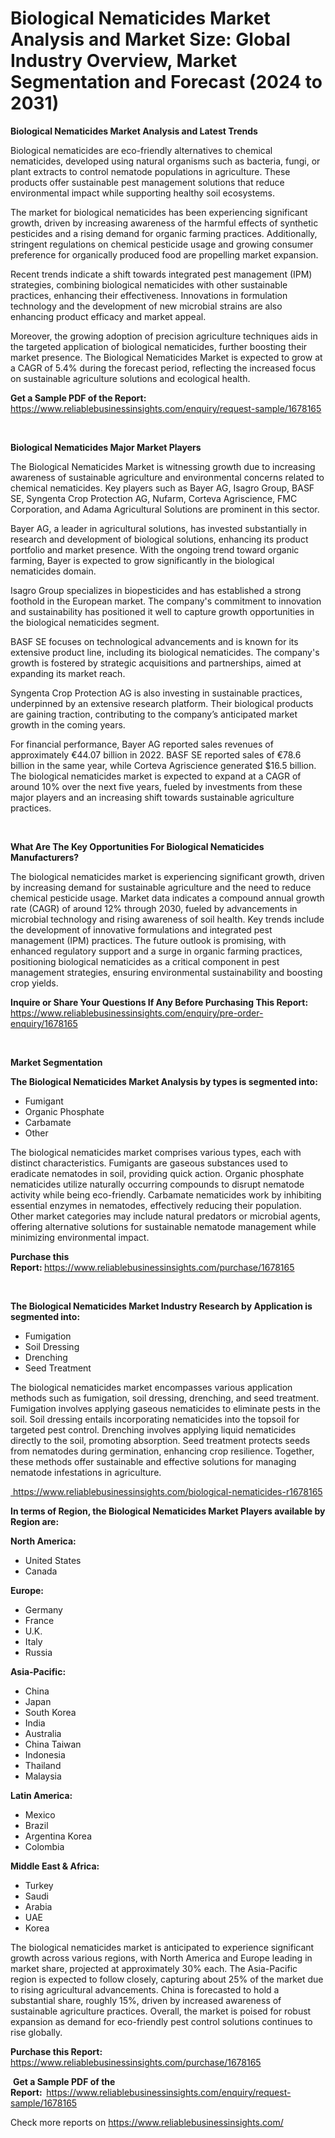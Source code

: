 <p><h1>Biological Nematicides Market Analysis and Market Size: Global Industry Overview, Market Segmentation and Forecast (2024 to 2031)</h1></p><p><strong>Biological Nematicides Market Analysis and Latest Trends</strong></p>
<p><p>Biological nematicides are eco-friendly alternatives to chemical nematicides, developed using natural organisms such as bacteria, fungi, or plant extracts to control nematode populations in agriculture. These products offer sustainable pest management solutions that reduce environmental impact while supporting healthy soil ecosystems.</p><p>The market for biological nematicides has been experiencing significant growth, driven by increasing awareness of the harmful effects of synthetic pesticides and a rising demand for organic farming practices. Additionally, stringent regulations on chemical pesticide usage and growing consumer preference for organically produced food are propelling market expansion. </p><p>Recent trends indicate a shift towards integrated pest management (IPM) strategies, combining biological nematicides with other sustainable practices, enhancing their effectiveness. Innovations in formulation technology and the development of new microbial strains are also enhancing product efficacy and market appeal. </p><p>Moreover, the growing adoption of precision agriculture techniques aids in the targeted application of biological nematicides, further boosting their market presence. The Biological Nematicides Market is expected to grow at a CAGR of 5.4% during the forecast period, reflecting the increased focus on sustainable agriculture solutions and ecological health.</p></p>
<p><strong>Get a Sample PDF of the Report:&nbsp;</strong> <a href="https://www.reliablebusinessinsights.com/enquiry/request-sample/1678165?utm_campaign=113&utm_medium=2&utm_source=Github&utm_content=ia&utm_term=28122024&utm_id=biological-nematicides">https://www.reliablebusinessinsights.com/enquiry/request-sample/1678165</a></p>
<p>&nbsp;</p>
<p><strong>Biological Nematicides Major Market Players</strong></p>
<p><p>The Biological Nematicides Market is witnessing growth due to increasing awareness of sustainable agriculture and environmental concerns related to chemical nematicides. Key players such as Bayer AG, Isagro Group, BASF SE, Syngenta Crop Protection AG, Nufarm, Corteva Agriscience, FMC Corporation, and Adama Agricultural Solutions are prominent in this sector.</p><p>Bayer AG, a leader in agricultural solutions, has invested substantially in research and development of biological solutions, enhancing its product portfolio and market presence. With the ongoing trend toward organic farming, Bayer is expected to grow significantly in the biological nematicides domain.</p><p>Isagro Group specializes in biopesticides and has established a strong foothold in the European market. The company's commitment to innovation and sustainability has positioned it well to capture growth opportunities in the biological nematicides segment.</p><p>BASF SE focuses on technological advancements and is known for its extensive product line, including its biological nematicides. The company's growth is fostered by strategic acquisitions and partnerships, aimed at expanding its market reach.</p><p>Syngenta Crop Protection AG is also investing in sustainable practices, underpinned by an extensive research platform. Their biological products are gaining traction, contributing to the company’s anticipated market growth in the coming years.</p><p>For financial performance, Bayer AG reported sales revenues of approximately €44.07 billion in 2022. BASF SE reported sales of €78.6 billion in the same year, while Corteva Agriscience generated $16.5 billion. The biological nematicides market is expected to expand at a CAGR of around 10% over the next five years, fueled by investments from these major players and an increasing shift towards sustainable agriculture practices.</p></p>
<p>&nbsp;</p>
<p><strong>What Are The Key Opportunities For Biological Nematicides Manufacturers?</strong></p>
<p><p>The biological nematicides market is experiencing significant growth, driven by increasing demand for sustainable agriculture and the need to reduce chemical pesticide usage. Market data indicates a compound annual growth rate (CAGR) of around 12% through 2030, fueled by advancements in microbial technology and rising awareness of soil health. Key trends include the development of innovative formulations and integrated pest management (IPM) practices. The future outlook is promising, with enhanced regulatory support and a surge in organic farming practices, positioning biological nematicides as a critical component in pest management strategies, ensuring environmental sustainability and boosting crop yields.</p></p>
<p><strong>Inquire or Share Your Questions If Any Before Purchasing This Report:</strong> <a href="https://www.reliablebusinessinsights.com/enquiry/pre-order-enquiry/1678165?utm_campaign=113&utm_medium=2&utm_source=Github&utm_content=ia&utm_term=28122024&utm_id=biological-nematicides">https://www.reliablebusinessinsights.com/enquiry/pre-order-enquiry/1678165</a></p>
<p>&nbsp;</p>
<p><strong>Market Segmentation</strong></p>
<p><strong>The Biological Nematicides Market Analysis by types is segmented into:</strong></p>
<p><ul><li>Fumigant</li><li>Organic Phosphate</li><li>Carbamate</li><li>Other</li></ul></p>
<p><p>The biological nematicides market comprises various types, each with distinct characteristics. Fumigants are gaseous substances used to eradicate nematodes in soil, providing quick action. Organic phosphate nematicides utilize naturally occurring compounds to disrupt nematode activity while being eco-friendly. Carbamate nematicides work by inhibiting essential enzymes in nematodes, effectively reducing their population. Other market categories may include natural predators or microbial agents, offering alternative solutions for sustainable nematode management while minimizing environmental impact.</p></p>
<p><strong>Purchase this Report:&nbsp;</strong><a href="https://www.reliablebusinessinsights.com/purchase/1678165?utm_campaign=113&utm_medium=2&utm_source=Github&utm_content=ia&utm_term=28122024&utm_id=biological-nematicides">https://www.reliablebusinessinsights.com/purchase/1678165</a></p>
<p>&nbsp;</p>
<p><strong>The Biological Nematicides Market Industry Research by Application is segmented into:</strong></p>
<p><ul><li>Fumigation</li><li>Soil Dressing</li><li>Drenching</li><li>Seed Treatment</li></ul></p>
<p><p>The biological nematicides market encompasses various application methods such as fumigation, soil dressing, drenching, and seed treatment. Fumigation involves applying gaseous nematicides to eliminate pests in the soil. Soil dressing entails incorporating nematicides into the topsoil for targeted pest control. Drenching involves applying liquid nematicides directly to the soil, promoting absorption. Seed treatment protects seeds from nematodes during germination, enhancing crop resilience. Together, these methods offer sustainable and effective solutions for managing nematode infestations in agriculture.</p></p>
<p><a href="https://www.reliablebusinessinsights.com/biological-nematicides-r1678165?utm_campaign=113&utm_medium=2&utm_source=Github&utm_content=ia&utm_term=28122024&utm_id=biological-nematicides">&nbsp;https://www.reliablebusinessinsights.com/biological-nematicides-r1678165</a></p>
<p><strong>In terms of Region, the Biological Nematicides Market Players available by Region are:</strong></p>
<p>
    <p> <strong> North America: </strong>
        <ul>
            <li>United States</li>
            <li>Canada</li>
        </ul>
        </p> 
    <p> <strong> Europe: </strong>
        <ul>
            <li>Germany</li>
            <li>France</li>
            <li>U.K.</li>
            <li>Italy</li>
            <li>Russia</li>
        </ul>
        </p> 
    <p> <strong> Asia-Pacific: </strong>
        <ul>
            <li>China</li>
            <li>Japan</li>
            <li>South Korea</li>
            <li>India</li>
            <li>Australia</li>
            <li>China Taiwan</li>
            <li>Indonesia</li>
            <li>Thailand</li>
            <li>Malaysia</li>
        </ul>
        </p> 
    <p> <strong> Latin America: </strong>
        <ul>
            <li>Mexico</li>
            <li>Brazil</li>
            <li>Argentina Korea</li>
            <li>Colombia</li>
        </ul>
        </p> 
    <p> <strong> Middle East & Africa: </strong>
        <ul>
            <li>Turkey</li>
            <li>Saudi</li>
            <li>Arabia</li>
            <li>UAE</li>
            <li>Korea</li>
        </ul>
    </p>
    </p>
<p><p>The biological nematicides market is anticipated to experience significant growth across various regions, with North America and Europe leading in market share, projected at approximately 30% each. The Asia-Pacific region is expected to follow closely, capturing about 25% of the market due to rising agricultural advancements. China is forecasted to hold a substantial share, roughly 15%, driven by increased awareness of sustainable agriculture practices. Overall, the market is poised for robust expansion as demand for eco-friendly pest control solutions continues to rise globally.</p></p>
<p><strong>Purchase this Report: </strong><a href="https://www.reliablebusinessinsights.com/purchase/1678165?utm_campaign=113&utm_medium=2&utm_source=Github&utm_content=ia&utm_term=28122024&utm_id=biological-nematicides">https://www.reliablebusinessinsights.com/purchase/1678165</a></p>
<p>&nbsp;<strong>Get a Sample PDF of the Report:&nbsp;&nbsp;</strong><a href="https://www.reliablebusinessinsights.com/enquiry/request-sample/1678165?utm_campaign=113&utm_medium=2&utm_source=Github&utm_content=ia&utm_term=28122024&utm_id=biological-nematicides">https://www.reliablebusinessinsights.com/enquiry/request-sample/1678165</a></p>
<p><strong></strong></p>
<p>Check more reports on <a href="https://www.reliablebusinessinsights.com/?utm_campaign=113&utm_medium=2&utm_source=Github&utm_content=ia&utm_term=28122024&utm_id=biological-nematicides">https://www.reliablebusinessinsights.com/</a></p>